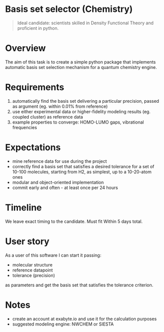 # Basis set selector (Chemistry)

> Ideal candidate: scientists skilled in Density Functional Theory and proficient in python.

# Overview

The aim of this task is to create a simple python package that implements automatic basis set selection mechanism for a quantum chemistry engine.

# Requirements

1. automatically find the basis set delivering a particular precision, passed as argument (eg. within 0.01% from reference)
1. use either experimental data or higher-fidelity modeling results (eg. coupled cluster) as reference data
1. example properties to converge: HOMO-LUMO gaps, vibrational frequencies

# Expectations

- mine reference data for use during the project
- correctly find a basis set that satisfies a desired tolerance for a set of 10-100 molecules, starting from H2, as simplest, up to a 10-20-atom ones
- modular and object-oriented implementation
- commit early and often - at least once per 24 hours

# Timeline

We leave exact timing to the candidate. Must fit Within 5 days total.

# User story

As a user of this software I can start it passing:

- molecular structure
- reference datapoint
- tolerance (precision)

as parameters and get the basis set that satisfies the tolerance criterion.

# Notes

- create an account at exabyte.io and use it for the calculation purposes
- suggested modeling engine: NWCHEM or SIESTA
